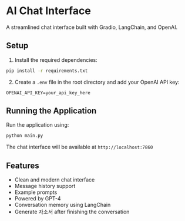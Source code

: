 # AI Chat Interface

A streamlined chat interface built with Gradio, LangChain, and OpenAI.

## Setup

1. Install the required dependencies:
```bash
pip install -r requirements.txt
```

2. Create a `.env` file in the root directory and add your OpenAI API key:
```
OPENAI_API_KEY=your_api_key_here
```

## Running the Application

Run the application using:
```bash
python main.py
```

The chat interface will be available at `http://localhost:7860`

## Features

- Clean and modern chat interface
- Message history support
- Example prompts
- Powered by GPT-4
- Conversation memory using LangChain 
- Generate 자소서 after finishing the conversation